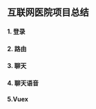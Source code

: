 ## 互联网医院项目总结

#### 1. 登录



#### 2. 路由



#### 3. 聊天



#### 4. 聊天语音



#### 5.Vuex

























